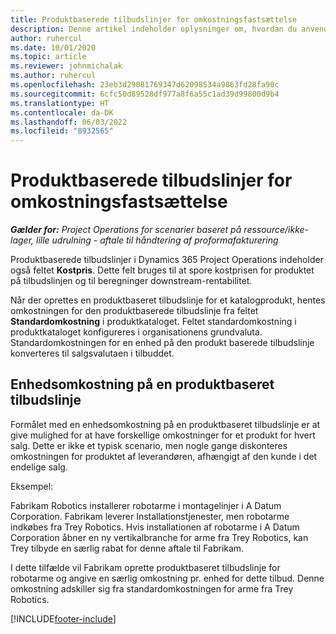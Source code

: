 ```yaml
---
title: Produktbaserede tilbudslinjer for omkostningsfastsættelse
description: Denne artikel indeholder oplysninger om, hvordan du anvender en kostpris på en produktbaseret tilbudslinje.
author: ruhercul
ms.date: 10/01/2020
ms.topic: article
ms.reviewer: johnmichalak
ms.author: ruhercul
ms.openlocfilehash: 23eb3d29081769347d62098534a9863fd28fa90c
ms.sourcegitcommit: 6cfc50d89528df977a8f6a55c1ad39d99800d9b4
ms.translationtype: HT
ms.contentlocale: da-DK
ms.lasthandoff: 06/03/2022
ms.locfileid: "8932565"
---
```

# <a name="costing-product-based-quote-lines"></a>Produktbaserede tilbudslinjer for omkostningsfastsættelse

_**Gælder for:** Project Operations for scenarier baseret på ressource/ikke-lager, lille udrulning - aftale til håndtering af proformafakturering_


Produktbaserede tilbudslinjer i Dynamics 365 Project Operations indeholder også feltet **Kostpris**. Dette felt bruges til at spore kostprisen for produktet på tilbudslinjen og til beregninger downstream-rentabilitet.

Når der oprettes en produktbaseret tilbudslinje for et katalogprodukt, hentes omkostningen for den produktbaserede tilbudslinje fra feltet **Standardomkostning** i produktkataloget. Feltet standardomkostning i produktkataloget konfigureres i organisationens grundvaluta. Standardomkostningen for en enhed på den produkt baserede tilbudslinje konverteres til salgsvalutaen i tilbuddet.

## <a name="unit-cost-on-a-product-based-quote-line"></a>Enhedsomkostning på en produktbaseret tilbudslinje

Formålet med en enhedsomkostning på en produktbaseret tilbudslinje er at give mulighed for at have forskellige omkostninger for et produkt for hvert salg. Dette er ikke et typisk scenario, men nogle gange diskonteres omkostningen for produktet af leverandøren, afhængigt af den kunde i det endelige salg.

Eksempel:

Fabrikam Robotics installerer robotarme i montagelinjer i A Datum Corporation. Fabrikam leverer Installationstjenester, men robotarme indkøbes fra Trey Robotics. Hvis installationen af robotarme i A Datum Corporation åbner en ny vertikalbranche for arme fra Trey Robotics, kan Trey tilbyde en særlig rabat for denne aftale til Fabrikam.

I dette tilfælde vil Fabrikam oprette produktbaseret tilbudslinje for robotarme og angive en særlig omkostning pr. enhed for dette tilbud. Denne omkostning adskiller sig fra standardomkostningen for arme fra Trey Robotics.


[!INCLUDE[footer-include](../../includes/footer-banner.md)]